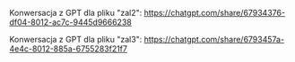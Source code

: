 Konwersacja z GPT dla pliku "zal2":
https://chatgpt.com/share/67934376-df04-8012-ac7c-9445d9666238

Konwersacja z GPT dla pliku "zal3":
https://chatgpt.com/share/6793457a-4e4c-8012-885a-6755283f21f7
